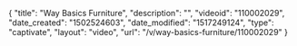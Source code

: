 {
    "title": "Way Basics Furniture",
    "description": "",
    "videoid": "110002029",
    "date_created": "1502524603",
    "date_modified": "1517249124",
    "type": "captivate",
    "layout": "video",
    "url": "\/v\/way-basics-furniture\/110002029"
}